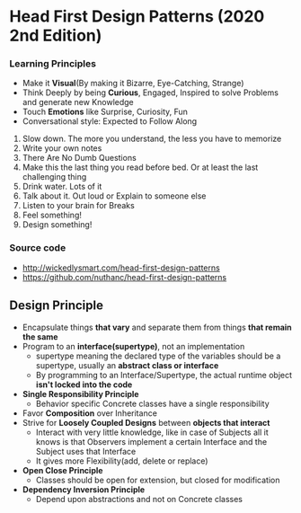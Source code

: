 # Head First Design Patterns (2020 2nd Edition)

### Learning Principles

* Make it **Visual**(By making it Bizarre, Eye-Catching, Strange)
* Think Deeply by being **Curious**, Engaged, Inspired to solve Problems and generate new Knowledge
* Touch **Emotions** like Surprise, Curiosity, Fun
* Conversational style: Expected to Follow Along

1. Slow down. The more you understand, the less you have to memorize
2. Write your own notes
3. There Are No Dumb Questions
4. Make this the last thing you read before bed. Or at least the last challenging thing
5. Drink water. Lots of it
6. Talk about it. Out loud or Explain to someone else
7. Listen to your brain for Breaks
8. Feel something!
9. Design something!

### Source code

* http://wickedlysmart.com/head-first-design-patterns
* https://github.com/nuthanc/head-first-design-patterns

## Design Principle

* Encapsulate things **that vary** and separate them from things **that remain the same**
* Program to an **interface(supertype)**, not an implementation
  * supertype meaning the declared type of the variables should be a supertype, usually an **abstract class or interface**
  * By programming to an Interface/Supertype, the actual runtime object **isn't locked into the code**
* **Single Responsibility Principle**
  * Behavior specific Concrete classes have a single responsibility
* Favor **Composition** over Inheritance
* Strive for **Loosely Coupled Designs** between **objects that interact**
  * Interact with very little knowledge, like in case of Subjects all it knows is that Observers implement a certain Interface and the Subject uses that Interface
  * It gives more Flexibility(add, delete or replace)
* **Open Close Principle**
  * Classes should be open for extension, but closed for modification
* **Dependency Inversion Principle**
  * Depend upon abstractions and not on Concrete classes
